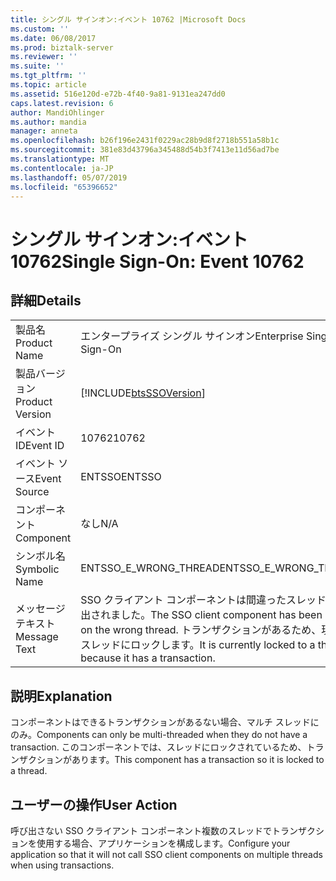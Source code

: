 ```yaml
---
title: シングル サインオン:イベント 10762 |Microsoft Docs
ms.custom: ''
ms.date: 06/08/2017
ms.prod: biztalk-server
ms.reviewer: ''
ms.suite: ''
ms.tgt_pltfrm: ''
ms.topic: article
ms.assetid: 516e120d-e72b-4f40-9a81-9131ea247dd0
caps.latest.revision: 6
author: MandiOhlinger
ms.author: mandia
manager: anneta
ms.openlocfilehash: b26f196e2431f0229ac28b9d8f2718b551a58b1c
ms.sourcegitcommit: 381e83d43796a345488d54b3f7413e11d56ad7be
ms.translationtype: MT
ms.contentlocale: ja-JP
ms.lasthandoff: 05/07/2019
ms.locfileid: "65396652"
---
```

# <a name="single-sign-on-event-10762"></a><span data-ttu-id="c73d0-102">シングル サインオン:イベント 10762</span><span class="sxs-lookup"><span data-stu-id="c73d0-102">Single Sign-On: Event 10762</span></span>
## <a name="details"></a><span data-ttu-id="c73d0-103">詳細</span><span class="sxs-lookup"><span data-stu-id="c73d0-103">Details</span></span>  
  
|                 |                                                                                                                                |
|-----------------|--------------------------------------------------------------------------------------------------------------------------------|
|  <span data-ttu-id="c73d0-104">製品名</span><span class="sxs-lookup"><span data-stu-id="c73d0-104">Product Name</span></span>   |                                                   <span data-ttu-id="c73d0-105">エンタープライズ シングル サインオン</span><span class="sxs-lookup"><span data-stu-id="c73d0-105">Enterprise Single Sign-On</span></span>                                                    |
| <span data-ttu-id="c73d0-106">製品バージョン</span><span class="sxs-lookup"><span data-stu-id="c73d0-106">Product Version</span></span> |                                   [!INCLUDE[btsSSOVersion](../includes/btsssoversion-md.md)]                                   |
|    <span data-ttu-id="c73d0-107">イベント ID</span><span class="sxs-lookup"><span data-stu-id="c73d0-107">Event ID</span></span>     |                                                             <span data-ttu-id="c73d0-108">10762</span><span class="sxs-lookup"><span data-stu-id="c73d0-108">10762</span></span>                                                              |
|  <span data-ttu-id="c73d0-109">イベント ソース</span><span class="sxs-lookup"><span data-stu-id="c73d0-109">Event Source</span></span>   |                                                             <span data-ttu-id="c73d0-110">ENTSSO</span><span class="sxs-lookup"><span data-stu-id="c73d0-110">ENTSSO</span></span>                                                             |
|    <span data-ttu-id="c73d0-111">コンポーネント</span><span class="sxs-lookup"><span data-stu-id="c73d0-111">Component</span></span>    |                                                              <span data-ttu-id="c73d0-112">なし</span><span class="sxs-lookup"><span data-stu-id="c73d0-112">N/A</span></span>                                                               |
|  <span data-ttu-id="c73d0-113">シンボル名</span><span class="sxs-lookup"><span data-stu-id="c73d0-113">Symbolic Name</span></span>  |                                                     <span data-ttu-id="c73d0-114">ENTSSO_E_WRONG_THREAD</span><span class="sxs-lookup"><span data-stu-id="c73d0-114">ENTSSO_E_WRONG_THREAD</span></span>                                                      |
|  <span data-ttu-id="c73d0-115">メッセージ テキスト</span><span class="sxs-lookup"><span data-stu-id="c73d0-115">Message Text</span></span>   | <span data-ttu-id="c73d0-116">SSO クライアント コンポーネントは間違ったスレッドで呼び出されました。</span><span class="sxs-lookup"><span data-stu-id="c73d0-116">The SSO client component has been called on the wrong thread.</span></span> <span data-ttu-id="c73d0-117">トランザクションがあるため、現在のスレッドにロックします。</span><span class="sxs-lookup"><span data-stu-id="c73d0-117">It is currently locked to a thread because it has a transaction.</span></span> |
  
## <a name="explanation"></a><span data-ttu-id="c73d0-118">説明</span><span class="sxs-lookup"><span data-stu-id="c73d0-118">Explanation</span></span>  
 <span data-ttu-id="c73d0-119">コンポーネントはできるトランザクションがあるない場合、マルチ スレッドにのみ。</span><span class="sxs-lookup"><span data-stu-id="c73d0-119">Components can only be multi-threaded when they do not have a transaction.</span></span> <span data-ttu-id="c73d0-120">このコンポーネントでは、スレッドにロックされているため、トランザクションがあります。</span><span class="sxs-lookup"><span data-stu-id="c73d0-120">This component has a transaction so it is locked to a thread.</span></span>  
  
## <a name="user-action"></a><span data-ttu-id="c73d0-121">ユーザーの操作</span><span class="sxs-lookup"><span data-stu-id="c73d0-121">User Action</span></span>  
 <span data-ttu-id="c73d0-122">呼び出さない SSO クライアント コンポーネント複数のスレッドでトランザクションを使用する場合、アプリケーションを構成します。</span><span class="sxs-lookup"><span data-stu-id="c73d0-122">Configure your application so that it will not call SSO client components on multiple threads when using transactions.</span></span>
